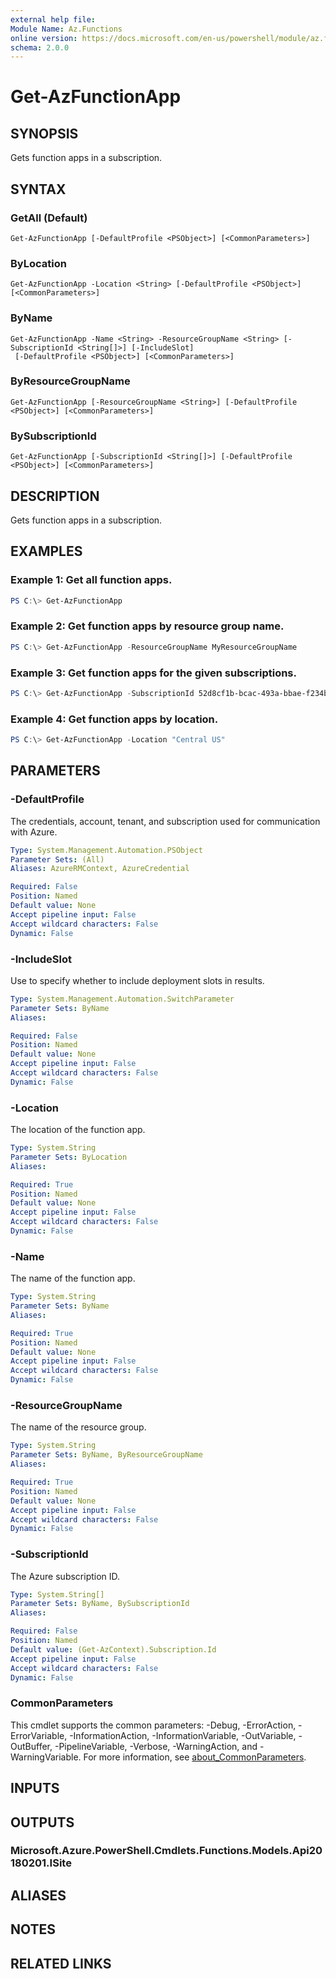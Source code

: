 ```yaml
---
external help file:
Module Name: Az.Functions
online version: https://docs.microsoft.com/en-us/powershell/module/az.functions/get-azfunctionapp
schema: 2.0.0
---
```


# Get-AzFunctionApp

## SYNOPSIS
Gets function apps in a subscription.

## SYNTAX

### GetAll (Default)
```
Get-AzFunctionApp [-DefaultProfile <PSObject>] [<CommonParameters>]
```

### ByLocation
```
Get-AzFunctionApp -Location <String> [-DefaultProfile <PSObject>] [<CommonParameters>]
```

### ByName
```
Get-AzFunctionApp -Name <String> -ResourceGroupName <String> [-SubscriptionId <String[]>] [-IncludeSlot]
 [-DefaultProfile <PSObject>] [<CommonParameters>]
```

### ByResourceGroupName
```
Get-AzFunctionApp [-ResourceGroupName <String>] [-DefaultProfile <PSObject>] [<CommonParameters>]
```

### BySubscriptionId
```
Get-AzFunctionApp [-SubscriptionId <String[]>] [-DefaultProfile <PSObject>] [<CommonParameters>]
```

## DESCRIPTION
Gets function apps in a subscription.

## EXAMPLES

### Example 1: Get all function apps.
```powershell
PS C:\> Get-AzFunctionApp

```

### Example 2: Get function apps by resource group name.
```powershell
PS C:\> Get-AzFunctionApp -ResourceGroupName MyResourceGroupName

```

### Example 3: Get function apps for the given subscriptions.
```powershell
PS C:\> Get-AzFunctionApp -SubscriptionId 52d8cf1b-bcac-493a-bbae-f234b5ff3889, 07308f04-ea00-494b-b320-690df74b1c07

```

### Example 4: Get function apps by location.
```powershell
PS C:\> Get-AzFunctionApp -Location "Central US"

```


## PARAMETERS

### -DefaultProfile
The credentials, account, tenant, and subscription used for communication with Azure.

```yaml
Type: System.Management.Automation.PSObject
Parameter Sets: (All)
Aliases: AzureRMContext, AzureCredential

Required: False
Position: Named
Default value: None
Accept pipeline input: False
Accept wildcard characters: False
Dynamic: False
```

### -IncludeSlot
Use to specify whether to include deployment slots in results.

```yaml
Type: System.Management.Automation.SwitchParameter
Parameter Sets: ByName
Aliases:

Required: False
Position: Named
Default value: None
Accept pipeline input: False
Accept wildcard characters: False
Dynamic: False
```

### -Location
The location of the function app.

```yaml
Type: System.String
Parameter Sets: ByLocation
Aliases:

Required: True
Position: Named
Default value: None
Accept pipeline input: False
Accept wildcard characters: False
Dynamic: False
```

### -Name
The name of the function app.

```yaml
Type: System.String
Parameter Sets: ByName
Aliases:

Required: True
Position: Named
Default value: None
Accept pipeline input: False
Accept wildcard characters: False
Dynamic: False
```

### -ResourceGroupName
The name of the resource group.

```yaml
Type: System.String
Parameter Sets: ByName, ByResourceGroupName
Aliases:

Required: True
Position: Named
Default value: None
Accept pipeline input: False
Accept wildcard characters: False
Dynamic: False
```

### -SubscriptionId
The Azure subscription ID.

```yaml
Type: System.String[]
Parameter Sets: ByName, BySubscriptionId
Aliases:

Required: False
Position: Named
Default value: (Get-AzContext).Subscription.Id
Accept pipeline input: False
Accept wildcard characters: False
Dynamic: False
```

### CommonParameters
This cmdlet supports the common parameters: -Debug, -ErrorAction, -ErrorVariable, -InformationAction, -InformationVariable, -OutVariable, -OutBuffer, -PipelineVariable, -Verbose, -WarningAction, and -WarningVariable. For more information, see [about_CommonParameters](http://go.microsoft.com/fwlink/?LinkID=113216).

## INPUTS

## OUTPUTS

### Microsoft.Azure.PowerShell.Cmdlets.Functions.Models.Api20180201.ISite

## ALIASES

## NOTES

## RELATED LINKS

